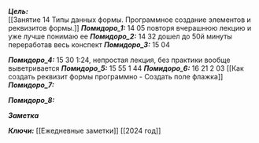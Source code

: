 
***Цель:***  
[[Занятие 14 Типы данных формы. Программное создание элементов и реквизитов формы.]]
***Помидоро_1:*** 14 05 
повторя вчерашнюю лекцию и уже лучше понимаю ее
***Помидоро_2:*** 14 32
дошел до 50й минуты
переработав весь конспект
***Помидоро_3:*** 15 04

***Помидоро_4:*** 15 30
1:24, непростая лекция, без практики вообще выветривается
***Помидоро_5:*** 15 55
1 44
***Помидоро_6:*** 16 21
2 03
[[Как создать реквизит формы программно - Создать поле флажка]]
***Помидоро_7:*** 

***Помидоро_8:*** 

***Заметка*** 


***Ключи:*** [[Ежедневные заметки]] [[2024 год]]